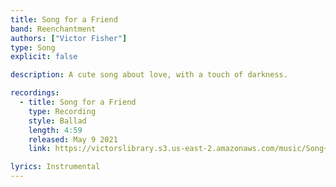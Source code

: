 ```yaml
---
title: Song for a Friend
band: Reenchantment
authors: ["Victor Fisher"]
type: Song
explicit: false

description: A cute song about love, with a touch of darkness.

recordings:
  - title: Song for a Friend
    type: Recording
    style: Ballad
    length: 4:59
    released: May 9 2021
    link: https://victorslibrary.s3.us-east-2.amazonaws.com/music/Song+For+A+Friend/Song+For+A+Friend.mp3

lyrics: Instrumental
---
```

